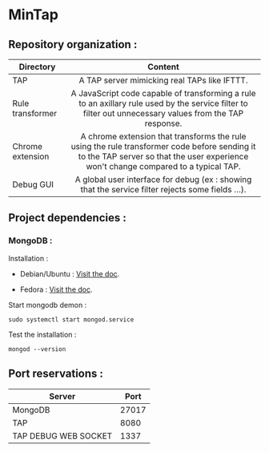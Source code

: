 # MinTap

## Repository organization :

| Directory   |      Content      |
|----------|:-------------:|
| TAP |    A TAP server mimicking real TAPs like IFTTT.   |
| Rule transformer |    A JavaScript code capable of transforming a rule to an axillary rule used by the service filter to filter out unnecessary values from the TAP response.   |
| Chrome extension | A chrome extension that transforms the rule using the rule transformer code before sending it to the TAP server so that the user experience won't change compared to a typical TAP. |
| Debug GUI |  A global user interface for debug (ex : showing that the service filter rejects some fields …). |

## Project dependencies :

### MongoDB :

Installation :

* Debian/Ubuntu : [Visit the doc](https://www.mongodb.com/docs/manual/tutorial/install-mongodb-on-ubuntu/).

* Fedora : [Visit the doc](https://developer.fedoraproject.org/tech/database/mongodb/about.html).

Start mongodb demon :

    sudo systemctl start mongod.service

Test the installation :

    mongod --version


## Port reservations :

| Server | Port |
|-----|-----|
|MongoDB|27017|
|TAP|8080|
|TAP DEBUG WEB SOCKET|1337|
